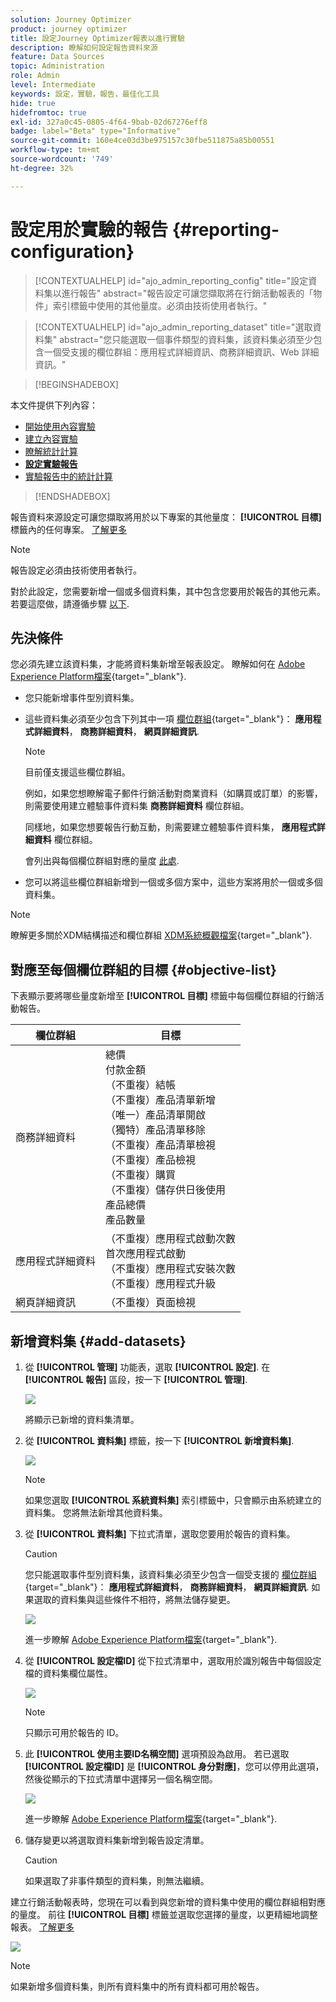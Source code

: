 ```yaml
---
solution: Journey Optimizer
product: journey optimizer
title: 設定Journey Optimizer報表以進行實驗
description: 瞭解如何設定報告資料來源
feature: Data Sources
topic: Administration
role: Admin
level: Intermediate
keywords: 設定，實驗，報告，最佳化工具
hide: true
hidefromtoc: true
exl-id: 327a0c45-0805-4f64-9bab-02d67276eff8
badge: label="Beta" type="Informative"
source-git-commit: 160e4ce03d3be975157c30fbe511875a85b00551
workflow-type: tm+mt
source-wordcount: '749'
ht-degree: 32%

---
```


# 設定用於實驗的報告 {#reporting-configuration}

>[!CONTEXTUALHELP]
>id="ajo_admin_reporting_config"
>title="設定資料集以進行報告"
>abstract="報告設定可讓您擷取將在行銷活動報表的「物件」索引標籤中使用的其他量度。必須由技術使用者執行。"

>[!CONTEXTUALHELP]
>id="ajo_admin_reporting_dataset"
>title="選取資料集"
>abstract="您只能選取一個事件類型的資料集，該資料集必須至少包含一個受支援的欄位群組：應用程式詳細資訊、商務詳細資訊、Web 詳細資訊。"

>[!BEGINSHADEBOX]

本文件提供下列內容：

* [開始使用內容實驗](get-started-experiment.md)
* [建立內容實驗](content-experiment.md)
* [瞭解統計計算](experiment-calculations.md)
* **[設定實驗報告](reporting-configuration.md)**
* [實驗報告中的統計計算](experiment-report-calculations.md)

>[!ENDSHADEBOX]

<!--The reporting data source configuration allows you to define a connection to a system in order to retrieve additional information that will be used in your reports.-->

報告資料來源設定可讓您擷取將用於以下專案的其他量度： **[!UICONTROL 目標]** 標籤內的任何專案。 [了解更多](content-experiment.md#objectives-global)

>[!NOTE]
>
>報告設定必須由技術使用者執行。 <!--Rights?-->

對於此設定，您需要新增一個或多個資料集，其中包含您要用於報告的其他元素。 若要這麼做，請遵循步驟 [以下](#add-datasets).

<!--
➡️ [Discover this feature in video](#video)
-->

## 先決條件


您必須先建立該資料集，才能將資料集新增至報表設定。 瞭解如何在 [Adobe Experience Platform檔案](https://experienceleague.adobe.com/docs/experience-platform/catalog/datasets/user-guide.html?lang=zh-Hant#create){target="_blank"}.

* 您只能新增事件型別資料集。

* 這些資料集必須至少包含下列其中一項 [欄位群組](https://experienceleague.adobe.com/docs/experience-platform/xdm/tutorials/create-schema-ui.html?lang=zh-Hant#field-group){target="_blank"}： **應用程式詳細資料**， **商務詳細資料**， **網頁詳細資訊**.

   >[!NOTE]
   >
   >目前僅支援這些欄位群組。

   例如，如果您想瞭解電子郵件行銷活動對商業資料（如購買或訂單）的影響，則需要使用建立體驗事件資料集 **商務詳細資料** 欄位群組。

   同樣地，如果您想要報告行動互動，則需要建立體驗事件資料集， **應用程式詳細資料** 欄位群組。

   會列出與每個欄位群組對應的量度 [此處](#objective-list).

* 您可以將這些欄位群組新增到一個或多個方案中，這些方案將用於一個或多個資料集。

>[!NOTE]
>
>瞭解更多關於XDM結構描述和欄位群組 [XDM系統概觀檔案](https://experienceleague.adobe.com/docs/experience-platform/xdm/home.html?lang=zh-Hant){target="_blank"}.

## 對應至每個欄位群組的目標 {#objective-list}

下表顯示要將哪些量度新增至 **[!UICONTROL 目標]** 標籤中每個欄位群組的行銷活動報告。

| 欄位群組 | 目標 |
|--- |--- |
| 商務詳細資料 | 總價<br>付款金額<br>（不重複）結帳<br>（不重複）產品清單新增<br>（唯一）產品清單開啟<br>（獨特）產品清單移除<br>（不重複）產品清單檢視<br>（不重複）產品檢視<br>（不重複）購買<br>（不重複）儲存供日後使用<br>產品總價<br>產品數量 |
| 應用程式詳細資料 | （不重複）應用程式啟動次數<br>首次應用程式啟動<br>（不重複）應用程式安裝次數<br>（不重複）應用程式升級 |
| 網頁詳細資訊 | （不重複）頁面檢視 |

## 新增資料集 {#add-datasets}

1. 從 **[!UICONTROL 管理]** 功能表，選取 **[!UICONTROL 設定]**. 在  **[!UICONTROL 報告]** 區段，按一下 **[!UICONTROL 管理]**.

   ![](assets/reporting-config-menu.png)

   將顯示已新增的資料集清單。

1. 從 **[!UICONTROL 資料集]** 標籤，按一下 **[!UICONTROL 新增資料集]**.

   ![](assets/reporting-config-add.png)

   >[!NOTE]
   >
   >如果您選取 **[!UICONTROL 系統資料集]** 索引標籤中，只會顯示由系統建立的資料集。 您將無法新增其他資料集。

1. 從 **[!UICONTROL 資料集]** 下拉式清單，選取您要用於報告的資料集。

   >[!CAUTION]
   >
   >您只能選取事件型別資料集，該資料集必須至少包含一個受支援的 [欄位群組](https://experienceleague.adobe.com/docs/experience-platform/xdm/tutorials/create-schema-ui.html?lang=zh-Hant#field-group){target="_blank"}： **應用程式詳細資料**， **商務詳細資料**， **網頁詳細資訊**. 如果選取的資料集與這些條件不相符，將無法儲存變更。

   ![](assets/reporting-config-datasets.png)

   進一步瞭解 [Adobe Experience Platform檔案](https://experienceleague.adobe.com/docs/experience-platform/catalog/datasets/overview.html?lang=zh-Hant){target="_blank"}.

1. 從 **[!UICONTROL 設定檔ID]** 從下拉式清單中，選取用於識別報告中每個設定檔的資料集欄位屬性。

   ![](assets/reporting-config-profile-id.png)

   >[!NOTE]
   >
   >只顯示可用於報告的 ID。

1. 此 **[!UICONTROL 使用主要ID名稱空間]** 選項預設為啟用。 若已選取 **[!UICONTROL 設定檔ID]** 是 **[!UICONTROL 身分對應]**，您可以停用此選項，然後從顯示的下拉式清單中選擇另一個名稱空間。

   ![](assets/reporting-config-namespace.png)

   進一步瞭解 [Adobe Experience Platform檔案](https://experienceleague.adobe.com/docs/experience-platform/identity/namespaces.html?lang=zh-Hant){target="_blank"}.

1. 儲存變更以將選取資料集新增到報告設定清單。

   >[!CAUTION]
   >
   >如果選取了非事件類型的資料集，則無法繼續。

建立行銷活動報表時，您現在可以看到與您新增的資料集中使用的欄位群組相對應的量度。 前往 **[!UICONTROL 目標]** 標籤並選取您選擇的量度，以更精細地調整報表。 [了解更多](content-experiment.md#objectives-global)

![](assets/reporting-config-objectives.png)

>[!NOTE]
>
>如果新增多個資料集，則所有資料集中的所有資料都可用於報告。

<!--
## How-to video {#video}

Understand how to configure Experience Platform reporting data sources.

>[!VIDEO]()
-->
